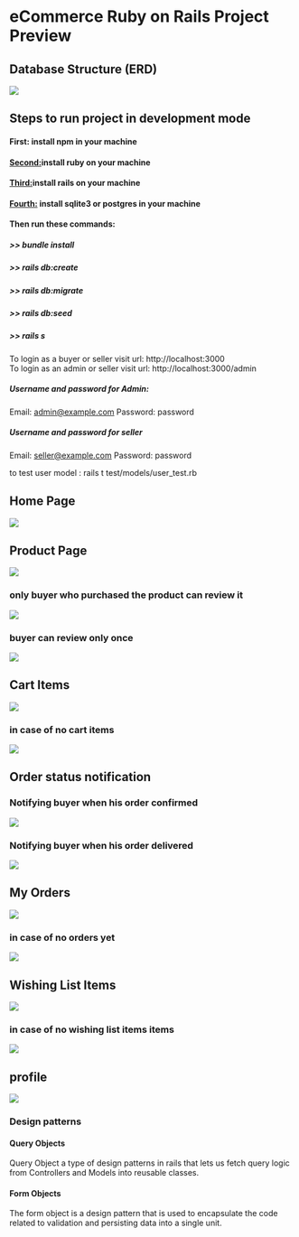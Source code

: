 # eCommerce Ruby on Rails Project Preview

## Database Structure (ERD)
![](preview/WhatsApp%20Image%202021-05-13%20at%204.06.55%20AM.jpeg)

## Steps to run project in development mode 
#### </ins>First:</ins> install npm in your machine
#### <ins> Second:</ins>install ruby on your machine
#### <ins>Third:</ins>install rails on your machine
#### <ins> Fourth:</ins> install sqlite3 or postgres in your machine 
#### Then run these commands:
##### >>    bundle install
##### >>    rails db:create
##### >>    rails db:migrate
##### >>   rails db:seed
##### >>    rails  s 
To login as a buyer or seller  visit url: http://localhost:3000 <br/>
To login as an admin or seller visit url: http://localhost:3000/admin

##### Username and password for Admin:
Email: admin@example.com                      Password: password
##### Username and password for seller
Email: seller@example.com                     Password: password

to test user model : rails t test/models/user_test.rb

## Home Page
![](preview/1-homePage.png)

## Product Page
![](preview/2-productShow.png)

### only buyer who purchased the product can review it
![](preview/no_purchase_no_review.PNG)

### buyer can review only once
![](preview/already_reviewed.PNG)

## Cart Items
![](preview/cart.png)

### in case of no cart items
![](preview/noCartItems.png)

## Order status notification
### Notifying buyer when his order confirmed
![](preview/orderconfirmed.PNG)

### Notifying buyer when his order delivered
![](preview/orderDelivered.PNG)

## My Orders
![](preview/my_orders.png)

### in case of no orders yet
![](preview/no_orders_yet.png)

## Wishing List Items
![](preview/wishingList.png)

### in case of no wishing list items items
![](preview/noWishItems.png)

## profile
![](preview/profile.png)



### Design patterns  
#### Query Objects
Query Object a type of design patterns in rails that lets us fetch query logic from Controllers and Models into reusable classes.
#### Form Objects
The form object is a design pattern that is used to encapsulate the code related to validation and persisting data into a single unit.

